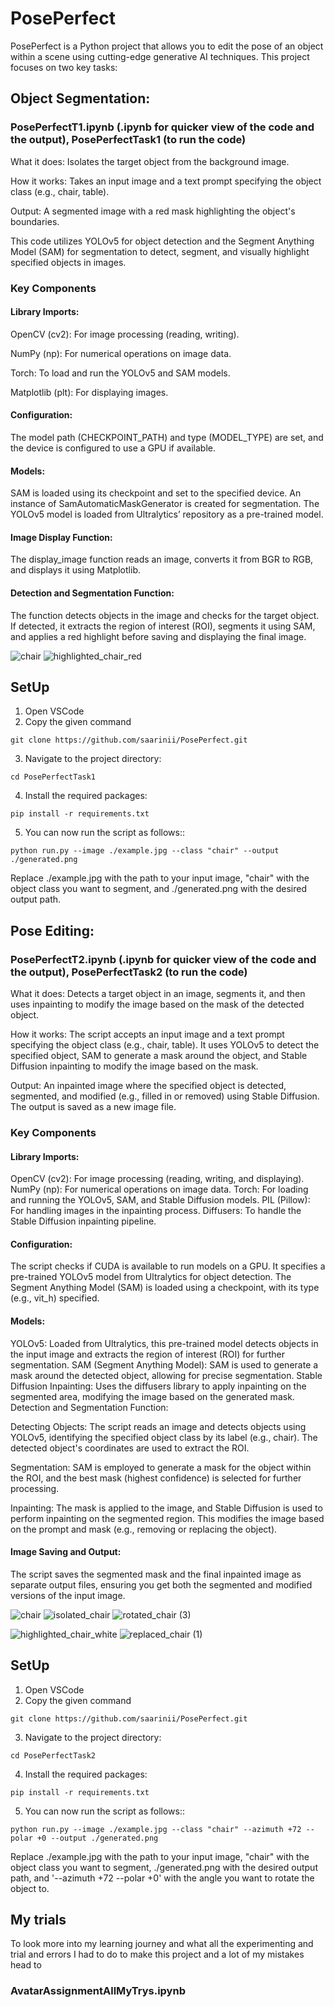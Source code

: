 # PosePerfect
PosePerfect is a Python project that allows you to edit the pose of an object within a scene using cutting-edge generative AI techniques. This project focuses on two key tasks:

## Object Segmentation: 
### PosePerfectT1.ipynb (.ipynb for quicker view of the code and the output), PosePerfectTask1 (to run the code)

What it does: Isolates the target object from the background image.

How it works: Takes an input image and a text prompt specifying the object class (e.g., chair, table).

Output: A segmented image with a red mask highlighting the object's boundaries.

This code utilizes YOLOv5 for object detection and the Segment Anything Model (SAM) for segmentation to detect, segment, and visually highlight specified objects in images.

### Key Components
#### Library Imports:

OpenCV (cv2): For image processing (reading, writing).

NumPy (np): For numerical operations on image data.

Torch: To load and run the YOLOv5 and SAM models.

Matplotlib (plt): For displaying images.

#### Configuration:

The model path (CHECKPOINT_PATH) and type (MODEL_TYPE) are set, and the device is configured to use a GPU if available.

#### Models:

SAM is loaded using its checkpoint and set to the specified device.
An instance of SamAutomaticMaskGenerator is created for segmentation.
The YOLOv5 model is loaded from Ultralytics’ repository as a pre-trained model.

#### Image Display Function:

The display_image function reads an image, converts it from BGR to RGB, and displays it using Matplotlib.

#### Detection and Segmentation Function:

The function detects objects in the image and checks for the target object.
If detected, it extracts the region of interest (ROI), segments it using SAM, and applies a red highlight before saving and displaying the final image.

![chair](https://github.com/user-attachments/assets/ec8ac2c6-1ce0-4379-8c3d-1a7f555ea1be)
![highlighted_chair_red](https://github.com/user-attachments/assets/5d895fc3-542d-4361-be6f-b4c483629832)


## SetUp
1. Open VSCode 
2. Copy the given command
```shell
git clone https://github.com/saarinii/PosePerfect.git
```
3. Navigate to the project directory:
```shell
cd PosePerfectTask1
```
4. Install the required packages:
```shell
pip install -r requirements.txt
```
5. You can now run the script as follows::
```shell
python run.py --image ./example.jpg --class "chair" --output ./generated.png
```
Replace ./example.jpg with the path to your input image, "chair" with the object class you want to segment, and ./generated.png with the desired output path.

## Pose Editing: 
### PosePerfectT2.ipynb (.ipynb for quicker view of the code and the output), PosePerfectTask2 (to run the code)
What it does:
Detects a target object in an image, segments it, and then uses inpainting to modify the image based on the mask of the detected object.

How it works:
The script accepts an input image and a text prompt specifying the object class (e.g., chair, table). It uses YOLOv5 to detect the specified object, SAM to generate a mask around the object, and Stable Diffusion inpainting to modify the image based on the mask.

Output:
An inpainted image where the specified object is detected, segmented, and modified (e.g., filled in or removed) using Stable Diffusion. The output is saved as a new image file.

### Key Components

#### Library Imports:

OpenCV (cv2): For image processing (reading, writing, and displaying).
NumPy (np): For numerical operations on image data.
Torch: For loading and running the YOLOv5, SAM, and Stable Diffusion models.
PIL (Pillow): For handling images in the inpainting process.
Diffusers: To handle the Stable Diffusion inpainting pipeline.

#### Configuration:

The script checks if CUDA is available to run models on a GPU.
It specifies a pre-trained YOLOv5 model from Ultralytics for object detection.
The Segment Anything Model (SAM) is loaded using a checkpoint, with its type (e.g., vit_h) specified.

#### Models:

YOLOv5: Loaded from Ultralytics, this pre-trained model detects objects in the input image and extracts the region of interest (ROI) for further segmentation.
SAM (Segment Anything Model): SAM is used to generate a mask around the detected object, allowing for precise segmentation.
Stable Diffusion Inpainting: Uses the diffusers library to apply inpainting on the segmented area, modifying the image based on the generated mask.
Detection and Segmentation Function:

Detecting Objects:
The script reads an image and detects objects using YOLOv5, identifying the specified object class by its label (e.g., chair). The detected object's coordinates are used to extract the ROI.

Segmentation:
SAM is employed to generate a mask for the object within the ROI, and the best mask (highest confidence) is selected for further processing.

Inpainting:
The mask is applied to the image, and Stable Diffusion is used to perform inpainting on the segmented region. This modifies the image based on the prompt and mask (e.g., removing or replacing the object).

#### Image Saving and Output:
The script saves the segmented mask and the final inpainted image as separate output files, ensuring you get both the segmented and modified versions of the input image.


![chair](https://github.com/user-attachments/assets/ee374a3d-8f7c-430e-a3a2-94301abb5a97)
![isolated_chair](https://github.com/user-attachments/assets/a2310af0-6922-494f-8164-12f29c160730)
![rotated_chair (3)](https://github.com/user-attachments/assets/1f350b35-5f22-42e7-a663-05728f09177d)

![highlighted_chair_white](https://github.com/user-attachments/assets/8c7b1ddf-d1a8-401a-bf62-f8f9697fd091)
![replaced_chair (1)](https://github.com/user-attachments/assets/1b31d309-7d56-4950-bb4a-3f894979c105)


## SetUp
1. Open VSCode 
2. Copy the given command
```shell
git clone https://github.com/saarinii/PosePerfect.git
```
3. Navigate to the project directory:
```shell
cd PosePerfectTask2
```
4. Install the required packages:
```shell
pip install -r requirements.txt
```
5. You can now run the script as follows::
```shell
python run.py --image ./example.jpg --class "chair" --azimuth +72 --polar +0 --output ./generated.png
```
Replace ./example.jpg with the path to your input image, "chair" with the object class you want to segment, ./generated.png with the desired output path, and '--azimuth +72 --polar +0' with the angle you want to rotate the object to. 
## My trials
To look more into my learning journey and what all the experimenting and trial and errors I had to do to make this project and a lot of my mistakes head to 
### AvatarAssignmentAllMyTrys.ipynb 
